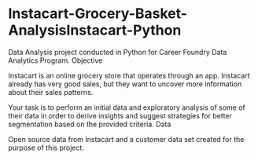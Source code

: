 # Instacart-Grocery-Basket-AnalysisInstacart-Python

Data Analysis project conducted in Python for Career Foundry Data Analytics Program.
Objective

Instacart is an online grocery store that operates through an app. Instacart already has very good sales, but they want to uncover more information about their sales patterns.

Your task is to perform an initial data and exploratory analysis of some of their data in order to derive insights and suggest strategies for better segmentation based on the provided criteria.
Data

Open source data from Instacart and a customer data set created for the purpose of this project.
